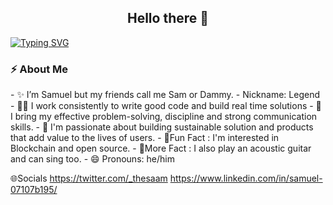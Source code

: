 <h2 align="center"> Hello there 👋 </h2

<p align="center">
  <a href="https://git.io/typing-svg"><img src="https://readme-typing-svg.demolab.com?font=open+sans&pause=1000&color=284CF7&background=222222&center=true&vCenter=true&width=435&lines=I'm+Bakare+Samuel+Ayomiku;I'm+a+Software+Engineer" alt="Typing SVG" /></a>
</p>


<h3 align="left"> ⚡️ About Me </h3>
- ✨ I’m Samuel but my friends call me Sam or Dammy.
- Nickname: Legend
- 👨‍💻 I work consistently to write good code and build real time solutions
- 🔭 I bring my effective problem-solving, discipline and strong communication skills.
- 💬 I'm passionate about building sustainable solution and products that add value to the lives of users.
- 🎉Fun Fact : I'm interested in Blockchain and open source.
- 🎉More Fact : I also play an acoustic guitar and can sing too.
- 😄 Pronouns: he/him

🌐Socials
https://twitter.com/_thesaam
https://www.linkedin.com/in/samuel-07107b195/
